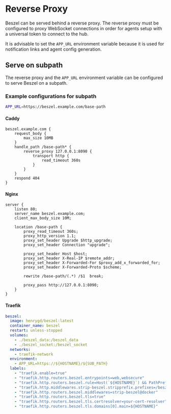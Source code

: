 # Reverse Proxy

Beszel can be served behind a reverse proxy. The reverse proxy must be configured to proxy WebSocket connections in order for agents setup with a universal token to connect to the hub.

It is advisable to set the `APP_URL` environment variable because it is used for notification links and agent config generation.

## Serve on subpath

The reverse proxy and the `APP_URL` environment variable can be configured to serve Beszel on a subpath.

### Example configurations for subpath

```bash
APP_URL=https://beszel.example.com/base-path
```

#### Caddy

```text
beszel.example.com {
	request_body {
		max_size 10MB
	}
	handle_path /base-path* {
		reverse_proxy 127.0.0.1:8090 {
			transport http {
				read_timeout 360s
			}
		}
	}
	respond 404
}
```

#### Nginx

```nginx
server {
	listen 80;
	server_name beszel.example.com;
	client_max_body_size 10M;

	location /base-path {
		proxy_read_timeout 360s;
		proxy_http_version 1.1;
		proxy_set_header Upgrade $http_upgrade;
		proxy_set_header Connection "upgrade";

		proxy_set_header Host $host;
		proxy_set_header X-Real-IP $remote_addr;
		proxy_set_header X-Forwarded-For $proxy_add_x_forwarded_for;
		proxy_set_header X-Forwarded-Proto $scheme;

		rewrite /base-path/(.*) /$1  break;

		proxy_pass http://127.0.0.1:8090;
	}
}
```

#### Traefik

```yaml
beszel:
  image: henrygd/beszel:latest
  container_name: beszel
  restart: unless-stopped
  volumes:
    - ./beszel_data:/beszel_data
    - ./beszel_socket:/beszel_socket
  networks:
    - traefik-network
  environment:
    - APP_URL=https://${HOSTNAME}/${SUB_PATH}
  labels:
    - "traefik.enable=true"
    - "traefik.http.routers.beszel.entrypoints=web,websecure"
    - "traefik.http.routers.beszel.rule=Host(`${HOSTNAME}`) && PathPrefix(`/${SUB_PATH}`)"
    - "traefik.http.middlewares.strip-beszel.stripprefix.prefixes=/beszel"
    - "traefik.http.routers.beszel.middlewares=strip-beszel@docker"
    - "traefik.http.routers.beszel.tls=true"
    - "traefik.http.routers.beszel.tls.certresolver=your-cert-resolver"
    - "traefik.http.routers.beszel.tls.domains[0].main=${HOSTNAME}"
```
